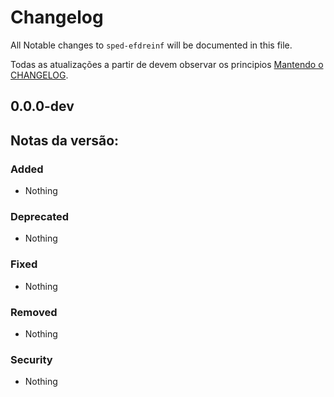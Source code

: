 # Changelog

All Notable changes to `sped-efdreinf` will be documented in this file.

Todas as atualizações a partir de  devem observar os principios [Mantendo o CHANGELOG](http://keepachangelog.com/).

## 0.0.0-dev 

## Notas da versão:

### Added
- Nothing

### Deprecated
- Nothing

### Fixed
- Nothing

### Removed
- Nothing

### Security
- Nothing
